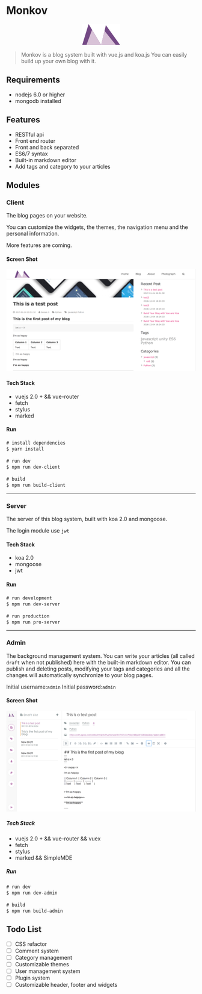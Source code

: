 # Monkov

<center>
  <img src="./intro_src/logo.png" alt="">
</center>

> Monkov is a blog system built with vue.js and koa.js You can easily build up your own blog with it.

## Requirements

- nodejs 6.0 or higher
- mongodb installed

## Features

- RESTful api
- Front end router
- Front and back separated
- ES6/7 syntax
- Built-in markdown editor
- Add tags and category to your articles

## Modules

### Client

The blog pages on your website.

You can customize the widgets, the themes, the navigation menu and the personal information.

More features are coming.

#### Screen Shot

![](intro_src/client.png)

#### Tech Stack

- vuejs 2.0 + && vue-router
- fetch
- stylus
- marked

#### Run

```shell
# install dependencies
$ yarn install

# run dev
$ npm run dev-client

# build
$ npm run build-client
```

--------------------------------------------------------------------------------

### Server

The server of this blog system, built with koa 2.0 and mongoose.

The login module use `jwt`

#### Tech Stack

- koa 2.0
- mongoose
- jwt

#### Run

```shell
# run development
$ npm run dev-server

# run production
$ npm run pro-server
```

--------------------------------------------------------------------------------

### Admin

The background management system. You can write your articles (all called `draft` when not published) here with the built-in markdown editor. You can publish and deleting posts, modifying your tags and categories and all the changes will automatically synchronize to your blog pages.

Initial username:`admin` Initial password:`admin`

#### Screen Shot

![](./intro_src/admin.png)

##### Tech Stack

- vuejs 2.0 + && vue-router && vuex
- fetch
- stylus
- marked && SimpleMDE

##### Run

```shell
# run dev
$ npm run dev-admin

# build
$ npm run build-admin
```

## Todo List

- [ ] CSS refactor
- [ ] Comment system
- [ ] Category management
- [ ] Customizable themes
- [ ] User management system
- [ ] Plugin system
- [ ] Customizable header, footer and widgets

